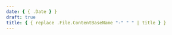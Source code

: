 ```yaml
---
date: { { .Date } }
draft: true
title: { { replace .File.ContentBaseName "-" " " | title } }
---
```


